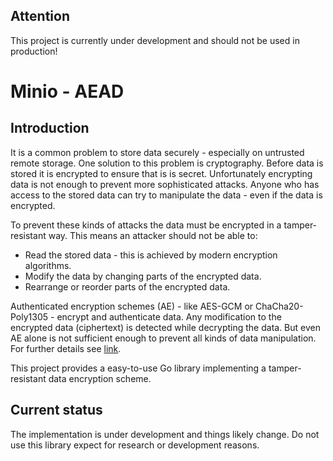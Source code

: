 ## Attention

This project is currently under development and should not be used in production!

# Minio - AEAD

## Introduction

It is a common problem to store data securely - especially on untrusted remote storage. 
One solution to this problem is cryptography. Before data is stored it is encrypted
to ensure that is is secret. Unfortunately encrypting data is not enough to prevent more
sophisticated attacks. Anyone who has access to the stored data can try to manipulate the
data - even if the data is encrypted.

To prevent these kinds of attacks the data must be encrypted in a tamper-resistant way.
This means an attacker should not be able to:
 - Read the stored data - this is achieved by modern encryption algorithms.
 - Modify the data by changing parts of the encrypted data.
 - Rearrange or reorder parts of the encrypted data. 

Authenticated encryption schemes (AE) - like AES-GCM or ChaCha20-Poly1305 - encrypt and
authenticate data. Any modification to the encrypted data (ciphertext) is detected while
decrypting the data. But even AE alone is not sufficient enough to prevent all kinds of
data manipulation. For further details see [link]().

This project provides a easy-to-use Go library implementing a tamper-resistant data encryption
scheme.

## Current status

The implementation is under development and things likely change. Do not use this library
expect for research or development reasons.
